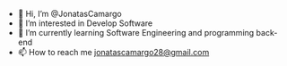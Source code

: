 - 👋 Hi, I’m @JonatasCamargo
- 👀 I’m interested in Develop Software
- 🌱 I’m currently learning Software Engineering and programming back-end
- 📫 How to reach me jonatascamargo28@gmail.com

<!---
JonatasCamargo/JonatasCamargo is a ✨ special ✨ repository because its `README.md` (this file) appears on your GitHub profile.
You can click the Preview link to take a look at your changes.
--->
